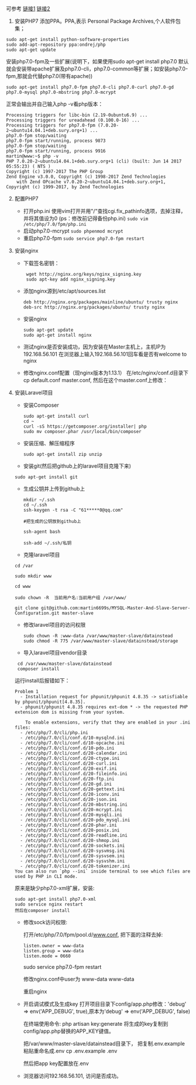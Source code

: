 可参考
[链接1](https://www.tecmint.com/install-php7-for-apache-nginx-on-ubuntu-14-04/) 
[链接2](https://www.digitalocean.com/community/tutorials/how-to-install-linux-nginx-mysql-php-lemp-stack-on-ubuntu-14-04)

1. 安装PHP7
添加PPA。PPA,表示 Personal Package Archives,个人软件包集；
 ```
sudo apt-get install python-software-properties
sudo add-apt-repository ppa:ondrej/php
sudo apt-get update
```

安装php7.0-fpm及一些扩展(说明下，如果使用sudo apt-get install php7.0 默认就会安装带apache扩展及php7.0-cli，php7.0-common等扩展；如安装php7.0-fpm,那就会代替php7.0(带有apache))
```
sudo apt-get install php7.0-fpm php7.0-cli php7.0-curl php7.0-gd php7.0-mysql php7.0-mbstring php7.0-mcrypt
```
正常会输出并自己输入php -v看php版本：
```
Processing triggers for libc-bin (2.19-0ubuntu6.9) ...
Processing triggers for ureadahead (0.100.0-16) ...
Processing triggers for php7.0-fpm (7.0.20-2~ubuntu14.04.1+deb.sury.org+1) ...
php7.0-fpm stop/waiting
php7.0-fpm start/running, process 9873
php7.0-fpm stop/waiting
php7.0-fpm start/running, process 9916
martin@www:~$ php -v
PHP 7.0.20-2~ubuntu14.04.1+deb.sury.org+1 (cli) (built: Jun 14 2017 05:55:23) ( NTS )
Copyright (c) 1997-2017 The PHP Group
Zend Engine v3.0.0, Copyright (c) 1998-2017 Zend Technologies
    with Zend OPcache v7.0.20-2~ubuntu14.04.1+deb.sury.org+1, Copyright (c) 1999-2017, by Zend Technologies
```
2. 配置PHP7

   * 打开php.ini 使用vim打开并用"/"查找cgi.fix_pathinfo选项，去掉注释，并将其值设为0 (ps：修改前记得备份php.ini)
     `sudo vim /etc/php/7.0/fpm/php.ini`
   * 启动php7.0-mcrypt
     `sudo phpenmod mcrypt`
   * 重启php7.0-fpm
     `sudo service php7.0-fpm restart`

3. 安装nginx
   
   * 下载签名密钥：
       ```
        wget http://nginx.org/keys/nginx_signing.key 
        sudo apt-key add nginx_signing.key  
       ```    
   * 添加nginx源到/etc/apt/sources.list
       ```
       deb http://nginx.org/packages/mainline/ubuntu/ trusty nginx
       deb-src http://nginx.org/packages/ubuntu/ trusty nginx
       ```
   * 安装nginx
       ```
       sudo apt-get update
       sudo apt-get install nginx
       ``` 
   * 测试nginx是否安装成功，因为安装在Master主机上，主机IP为192.168.56.101
    在浏览器上输入192.168.56.101回车看是否有welcome to nginx

   * 修改nginx.conf配置（现nginx版本为1.13.1） 
     在/etc/nginx/conf.d目录下cp default.conf master.conf, 然后在这个master.conf上修改：

4. 安装Laravel项目
   * 安装Composer 
     ```
     sudo apt-get install curl
     cd ~
     curl -sS https://getcomposer.org/installer| php
     sudo mv composer.phar /usr/local/bin/composer
     ```      
   * 安装压缩、解压缩程序

     `sudo apt-get install zip unzip`

    * 安装git(然后把github上的laravel项目克隆下来)
    
     `sudo apt-get install git`
    
    * 生成公钥并上传到github上

      ```
      mkdir ~/.ssh
      cd ~/.ssh
      ssh-keygen -t rsa -C "61*****0@qq.com"

      #把生成的公钥放到github上

      ssh-agent bash

      ssh-add ~/.ssh/私钥
      ```
    *  克隆laravel项目

      ```
      cd /var

      sudo mkdir www

      cd www

      sudo chown -R  当前用户名:当前用户组 /var/www/

      git clone git@github.com:martin6699s/MYSQL-Master-And-Slave-Server-Configuration.git master-slave

      ``` 
    * 修改laravel项目的访问权限
      ```
      sudo chown -R :www-data /var/www/master-slave/datainstead
      sudo chmod -R 775 /var/www/master-slave/datainstead/storage  
      ```

    * 导入laravel项目vendor目录
    ```
     cd /var/www/master-slave/datainstead
     composer install
    ```
    运行install后报错如下：

      ```
      Problem 1
        - Installation request for phpunit/phpunit 4.8.35 -> satisfiable by phpunit/phpunit[4.8.35].
        - phpunit/phpunit 4.8.35 requires ext-dom * -> the requested PHP extension dom is missing from your system.

          To enable extensions, verify that they are enabled in your .ini files:
        - /etc/php/7.0/cli/php.ini
        - /etc/php/7.0/cli/conf.d/10-mysqlnd.ini
        - /etc/php/7.0/cli/conf.d/10-opcache.ini
        - /etc/php/7.0/cli/conf.d/10-pdo.ini
        - /etc/php/7.0/cli/conf.d/20-calendar.ini
        - /etc/php/7.0/cli/conf.d/20-ctype.ini
        - /etc/php/7.0/cli/conf.d/20-curl.ini
        - /etc/php/7.0/cli/conf.d/20-exif.ini
        - /etc/php/7.0/cli/conf.d/20-fileinfo.ini
        - /etc/php/7.0/cli/conf.d/20-ftp.ini
        - /etc/php/7.0/cli/conf.d/20-gd.ini
        - /etc/php/7.0/cli/conf.d/20-gettext.ini
        - /etc/php/7.0/cli/conf.d/20-iconv.ini
        - /etc/php/7.0/cli/conf.d/20-json.ini
        - /etc/php/7.0/cli/conf.d/20-mbstring.ini
        - /etc/php/7.0/cli/conf.d/20-mcrypt.ini
        - /etc/php/7.0/cli/conf.d/20-mysqli.ini
        - /etc/php/7.0/cli/conf.d/20-pdo_mysql.ini
        - /etc/php/7.0/cli/conf.d/20-phar.ini
        - /etc/php/7.0/cli/conf.d/20-posix.ini
        - /etc/php/7.0/cli/conf.d/20-readline.ini
        - /etc/php/7.0/cli/conf.d/20-shmop.ini
        - /etc/php/7.0/cli/conf.d/20-sockets.ini
        - /etc/php/7.0/cli/conf.d/20-sysvmsg.ini
        - /etc/php/7.0/cli/conf.d/20-sysvsem.ini
        - /etc/php/7.0/cli/conf.d/20-sysvshm.ini
        - /etc/php/7.0/cli/conf.d/20-tokenizer.ini
      You can also run `php --ini` inside terminal to see which files are used by PHP in CLI mode.

     ```

    原来是缺少php7.0-xml扩展，安装:
    ```
    sudo apt-get install php7.0-xml
    sudo service nginx restart
    然后在composer install
    ```
    * 修改sock访问权限:

      打开/etc/php/7.0/fpm/pool.d/www.conf, 把下面的注释去掉:
      ```
      listen.owner = www-data
      listen.group = www-data
      listen.mode = 0660
      ```
      sudo service php7.0-fpm restart

      修改nginx.conf中user为 www-data www-data

      重启nginx

     * 开启调试模式及生成key
       打开项目目录下config/app.php修改：'debug' => env('APP_DEBUG', true),原本为'debug' => env('APP_DEBUG', false) 

       在终端使用命令:
       php artisan key:generate
       将生成的key复制到config/app.php替换的APP_KEY键值。

       把/var/www/master-slave/datainstead目录下， 把复制.env.example 粘贴重命名成.env 
       cp .env.example .env

       然后把app key配置放在.env 
      
      * 浏览器访问192.168.56.101, 访问是否成功。
